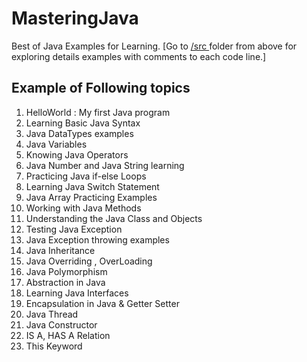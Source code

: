 # MasteringJava
Best of Java Examples for Learning.
[Go to [/src ](https://github.com/rubel007cse/MasteringJava/tree/master/src "Click to go to '/src' ")folder from above for exploring details examples with comments to each code line.]
## Example of Following topics
1. HelloWorld : My first Java program
2. Learning Basic Java Syntax
3. Java DataTypes examples
4. Java Variables
5. Knowing Java Operators
6. Java Number and Java String learning
7. Practicing Java if-else Loops
8. Learning Java Switch Statement
9. Java Array Practicing Examples
10. Working with Java Methods
11. Understanding the Java Class and Objects
12. Testing Java Exception
13. Java Exception throwing examples
14. Java Inheritance
15. Java Overriding , OverLoading
16. Java Polymorphism
17. Abstraction in Java
18. Learning Java Interfaces
19. Encapsulation in Java & Getter Setter
20. Java Thread
21. Java Constructor
22. IS A, HAS A Relation
23. This Keyword